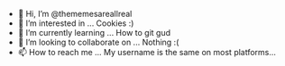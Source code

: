 - 👋 Hi, I’m @thememesareallreal
- 👀 I’m interested in ... Cookies :)
- 🌱 I’m currently learning ... How to git gud
- 💞️ I’m looking to collaborate on ... Nothing :(
- 📫 How to reach me ... My username is the same on most platforms...

<!---
thememesareallreal/thememesareallreal is a ✨ special ✨ repository because its `README.md` (this file) appears on your GitHub profile.
You can click the Preview link to take a look at your changes.
--->
